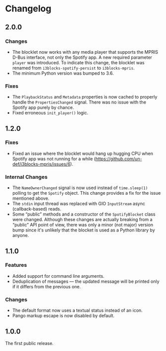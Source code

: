 # Changelog

## 2.0.0

### Changes

  * The blocklet now works with any media player that supports the MPRIS D-Bus interface, not only the Spotify app. A new required parameter `player` was introduced. To indicate this change, the blocklet was renamed from `i3blocks-spotify-persist` to `i3blocks-mpris`.
  * The minimum Python version was bumped to 3.6.

### Fixes

  * The `PlaybackStatus` and `Metadata` properties is now cached to properly handle the `PropertiesChanged` signal. There was no issue with the Spotify app purely by chance.
  * Fixed erroneous `init_player()` logic.

## 1.2.0

### Fixes

  * Fixed an issue where the blocklet would hang up hugging CPU when Spotify app was not running for a while (https://github.com/un-def/i3blocks-mpris/issues/6).

### Internal Changes

  * The `NameOwnerChanged` signal is now used instead of `time.sleep(1)` polling to get the `Spotify` object. This change provides a fix for the issue mentioned above.
  * The `stdin` input thread was replaced with GIO `InputStream` async (callback-based) reads.
  * Some “public” methods and a constructor of the `SpotifyBlocket` class were changed. Although these changes are actually breaking from a “public” API point of view, there was only a minor (not major) version bump since it's unlikely that the blocket is used as a Python library by anyone.

## 1.1.0

### Features

  * Added support for command line arguments.
  * Deduplication of messages — the updated message will be printed only if it differs from the previous one.

### Changes

  * The default format now uses a textual status instead of an icon.
  * Pango markup escape is now disabled by default.

## 1.0.0

The first public release.
